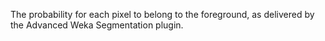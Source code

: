 The probability for each pixel to belong to the foreground, as delivered by the Advanced Weka Segmentation plugin.
